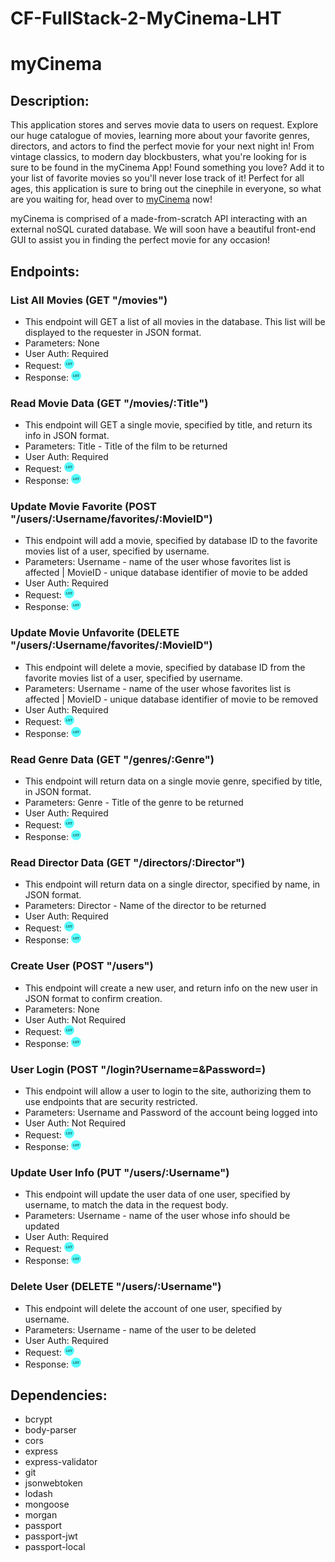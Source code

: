 # CF-FullStack-2-MyCinema-LHT

# myCinema

## Description:
This application stores and serves movie data to users on request. Explore our huge catalogue of movies, learning more about your favorite genres, directors, and actors to find the perfect movie for your next night in! From vintage classics, to modern day blockbusters, what you're looking for is sure to be found in the myCinema App! Found something you love? Add it to your list of favorite movies so you'll never lose track of it! Perfect for all ages, this application is sure to bring out the cinephile in everyone, so what are you waiting for, head over to [myCinema](https://lht-my-cinema.herokuapp.com/) now!

myCinema is comprised of a made-from-scratch API interacting with an external noSQL curated database. We will soon have a beautiful front-end GUI to assist you in finding the perfect movie for any occasion!


## Endpoints:
### List All Movies (GET "/movies")
  * This endpoint will GET a list of all movies in the database. This list will be displayed to the requester in JSON format.
  * Parameters: None
  * User Auth: Required
  * Request:
  ![](/img/lht-icon-16x16.png)
  * Response:
  ![](/img/lht-icon-16x16.png)
### Read Movie Data (GET "/movies/:Title")
  * This endpoint will GET a single movie, specified by title, and return its info in JSON format.
  * Parameters: Title - Title of the film to be returned
  * User Auth: Required
  * Request:
  ![](/img/lht-icon-16x16.png)
  * Response:
  ![](/img/lht-icon-16x16.png)
### Update Movie Favorite (POST "/users/:Username/favorites/:MovieID")
  * This endpoint will add a movie, specified by database ID to the favorite movies list of a user, specified by username.
  * Parameters: Username - name of the user whose favorites list is affected | MovieID - unique database identifier of movie to be added
  * User Auth: Required
  * Request:
  ![](/img/lht-icon-16x16.png)
  * Response:
  ![](/img/lht-icon-16x16.png)
### Update Movie Unfavorite (DELETE "/users/:Username/favorites/:MovieID")
  * This endpoint will delete a movie, specified by database ID from the favorite movies list of a user, specified by username.
  * Parameters: Username - name of the user whose favorites list is affected | MovieID - unique database identifier of movie to be removed
  * User Auth: Required
  * Request:
  ![](/img/lht-icon-16x16.png)
  * Response:
  ![](/img/lht-icon-16x16.png)
### Read Genre Data (GET "/genres/:Genre")
  * This endpoint will return data on a single movie genre, specified by title, in JSON format.
  * Parameters: Genre - Title of the genre to be returned
  * User Auth: Required
  * Request:
  ![](/img/lht-icon-16x16.png)
  * Response:
  ![](/img/lht-icon-16x16.png)
### Read Director Data (GET "/directors/:Director")
  * This endpoint will return data on a single director, specified by name, in JSON format.
  * Parameters: Director - Name of the director to be returned
  * User Auth: Required
  * Request:
  ![](/img/lht-icon-16x16.png)
  * Response:
  ![](/img/lht-icon-16x16.png)
### Create User (POST "/users")
  * This endpoint will create a new user, and return info on the new user in JSON format to confirm creation.
  * Parameters: None
  * User Auth: Not Required
  * Request:
  ![](/img/lht-icon-16x16.png)
  * Response:
  ![](/img/lht-icon-16x16.png)
### User Login (POST "/login?Username=&Password=)
  * This endpoint will allow a user to login to the site, authorizing them to use endpoints that are security restricted.
  * Parameters: Username and Password of the account being logged into
  * User Auth: Not Required
  * Request:
  ![](/img/lht-icon-16x16.png)
  * Response:
  ![](/img/lht-icon-16x16.png)
### Update User Info (PUT "/users/:Username")
  * This endpoint will update the user data of one user, specified by username, to match the data in the request body.
  * Parameters: Username - name of the user whose info should be updated
  * User Auth: Required
  * Request:
  ![](/img/lht-icon-16x16.png)
  * Response:
  ![](/img/lht-icon-16x16.png)
### Delete User (DELETE "/users/:Username")
  * This endpoint will delete the account of one user, specified by username.
  * Parameters: Username - name of the user to be deleted
  * User Auth: Required
  * Request:
  ![](/img/lht-icon-16x16.png)
  * Response:
  ![](/img/lht-icon-16x16.png)

 
## Dependencies:
* bcrypt
* body-parser
* cors
* express
* express-validator
* git
* jsonwebtoken
* lodash
* mongoose
* morgan
* passport
* passport-jwt
* passport-local
